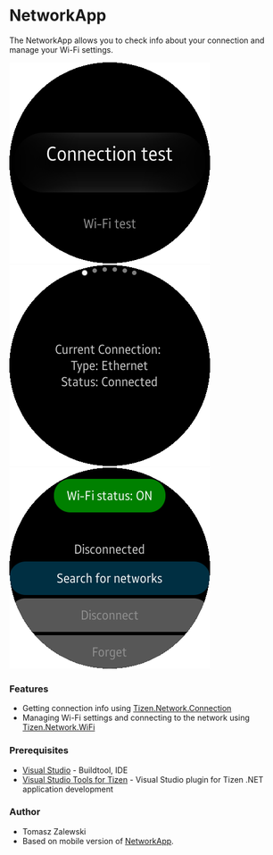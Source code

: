 # NetworkApp
The NetworkApp allows you to check info about your connection and manage your Wi-Fi settings.

![Main page](./screenshots/screenshot_01.png)
![P2P Server](./screenshots/screenshot_02.png)
![Tag read](./screenshots/screenshot_03.png)

### Features
* Getting connection info using [Tizen.Network.Connection](https://samsung.github.io/TizenFX/stable/api/Tizen.Network.Connection.html)
* Managing Wi-Fi settings and connecting to the network using [Tizen.Network.WiFi](https://samsung.github.io/TizenFX/stable/api/Tizen.Network.WiFi.html)

### Prerequisites

* [Visual Studio](https://www.visualstudio.com/) - Buildtool, IDE
* [Visual Studio Tools for Tizen](https://docs.tizen.org/application/vstools/install) - Visual Studio plugin for Tizen .NET application development

### Author
* Tomasz Zalewski
* Based on mobile version of [NetworkApp](/../../tree/master/Mobile/NetworkApp).
